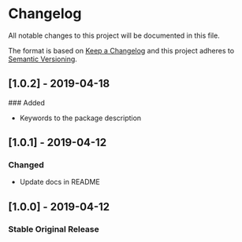 # Changelog
All notable changes to this project will be documented in this file.

The format is based on [Keep a Changelog](http://keepachangelog.com/en/1.0.0/)
and this project adheres to [Semantic Versioning](http://semver.org/spec/v2.0.0.html).

## [1.0.2] - 2019-04-18

### Added
- Keywords to the package description

## [1.0.1] - 2019-04-12

### Changed
- Update docs in README

## [1.0.0] - 2019-04-12
### Stable Original Release
